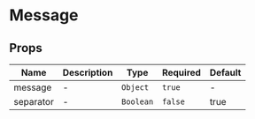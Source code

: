 # Message

## Props

<!-- @vuese:Message:props:start -->
|Name|Description|Type|Required|Default|
|---|---|---|---|---|
|message|-|`Object`|`true`|-|
|separator|-|`Boolean`|`false`|true|

<!-- @vuese:Message:props:end -->


